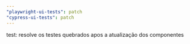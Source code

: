 ```yaml
---
"playwright-ui-tests": patch
"cypress-ui-tests": patch
---
```


test: resolve os testes quebrados apos a atualização dos componentes
